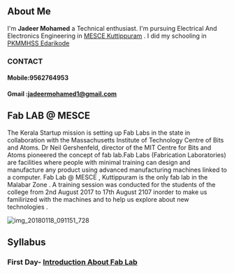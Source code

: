## About Me 
I'm **Jadeer Mohamed** a Technical enthusiast. I'm pursuing Electrical And Electronics Engineering in [MESCE Kuttippuram](http://www.mesce.ac.in/) . I did my schooling in [PKMMHSS Edarikode](http://pkmmhss.in/) 



### CONTACT
#### Mobile:9562764953
#### Gmail :jadeermohamed1@gmail.com 

## Fab LAB @ MESCE

The Kerala Startup mission is setting up Fab Labs in the state in collaboration with the Massachusetts Institute of Technology Centre of Bits and Atoms. Dr Neil Gershenfeld, director of the MIT Centre for Bits and Atoms pioneered the concept of fab lab.Fab Labs (Fabrication Laboratories) are facilities where people with minimal training can design and manufacture any product using advanced manufacturing machines linked to a computer. Fab Lab @ MESCE , Kuttippuram is the only fab lab in the Malabar Zone . A training session was conducted for the students of the college from 2nd August 2017 to 17th August 2107 inorder to make us familirized with the machines and to help us explore about new technologies .

![img_20180118_091151_728](https://user-images.githubusercontent.com/35551527/35079805-b5132cd2-fc2f-11e7-8196-ce3ccc416e42.jpg)


## Syllabus
### First Day- [Introduction About Fab Lab](https://jitheeshk.github.io/mescefablab.github.io/)
